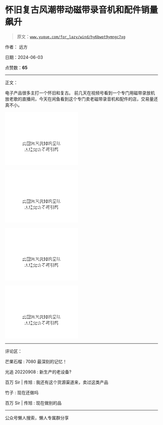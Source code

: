 # 怀旧复古风潮带动磁带录音机和配件销量飙升

> 原文：[`www.yuque.com/for_lazy/wind/hy6bwot9ymngc7xg`](https://www.yuque.com/for_lazy/wind/hy6bwot9ymngc7xg)

作者： 远方

日期：2024-06-03

点赞数：**65**

* * *

正文：

电子产品很多主打一个怀旧和复古。 前几天在视频号看到一个专门用磁带录放机放老歌的直播间，今天在闲鱼看到这个专门卖老磁带录音机和配件的店，交易量还真不小。

![](img/5f056c7558c49b2bcfaa6a668b46552a.png)

![](img/2b7bfc475a2f554ad574d684f5da2e46.png)

![](img/d90ae9af7e9756446393b5f91ee08d9d.png)

![](img/f5508bb83a9a53a667ac48290efc90ce.png)

* * *

评论区：

芒果石榴 : 7080 最深刻的记忆！

光追 20220908 : 新生产的老设备?

百万 Sir | 传旭 : 我还有这个货源渠道来，卖过这类产品

竹子 : 现在还做吗

百万 Sir | 传旭 : 现在做别的品

* * *

公众号懒人搜索，懒人专属群分享